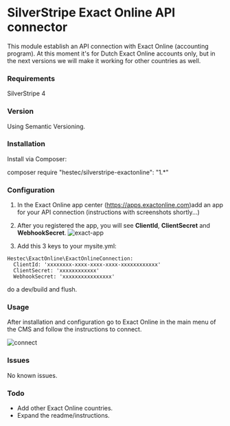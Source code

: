 # SilverStripe Exact Online API connector #

This module establish an API connection with Exact Online (accounting program). At this moment it's for Dutch Exact Online accounts only, but in the next versions we will make it working for other countries as well.

### Requirements ###

SilverStripe 4

### Version ###

Using Semantic Versioning.

### Installation ###

Install via Composer:

composer require "hestec/silverstripe-exactonline": "1.*"

### Configuration ###

1. In the Exact Online app center (https://apps.exactonline.com)add an app for your API connection (instructions with screenshots shortly...)
2. After you registered the app, you will see **ClientId**, **ClientSecret** and **WebhookSecret**.  ![exact-app](https://res.cloudinary.com/hestec/image/upload/v1524145550/silverstripe-exactonline/exact-app.jpg)

3. Add this 3 keys to your mysite.yml:
```
Hestec\ExactOnline\ExactOnlineConnection:
  ClientId: 'xxxxxxxx-xxxx-xxxx-xxxx-xxxxxxxxxxxx'
  ClientSecret: 'xxxxxxxxxxxx'
  WebhookSecret: 'xxxxxxxxxxxxxxxx'
  ```

do a dev/build and flush.

### Usage ###

After installation and configuration go to Exact Online in the main menu of the CMS and follow the instructions to connect.

![connect](https://res.cloudinary.com/hestec/image/upload/v1524144117/silverstripe-exactonline/connect.jpg)

### Issues ###

No known issues.

### Todo ###

* Add other Exact Online countries.
* Expand the readme/instructions.